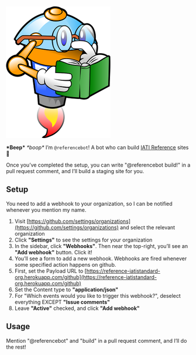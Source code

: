 ![Reference Bot](bot.png)

**\*Beep\*** _\*boop\*_ I’m `@referencebot`! A bot who can build [IATI Reference](http://reference.iatistandard.org) sites 🚀

Once you’ve completed the setup, you can write "@referencebot build!" in a pull request comment, and I’ll build a staging site for you.

## Setup

You need to add a webhook to your organization, so I can be notified whenever you mention my name.

 1. Visit [https://github.com/settings/organizations](https://github.com/settings/organizations) and select the relevant organization
 2. Click **"Settings"** to see the settings for your organization
 3. In the sidebar, click **"Webhooks"**. Then near the top-right, you’ll see an **"Add webhook"** button. Click it!
 4. You’ll see a form to add a new webhook. Webhooks are fired whenever some specified action happens on github.
 5. First, set the Payload URL to [https://reference-iatistandard-org.herokuapp.com/github](https://reference-iatistandard-org.herokuapp.com/github)
 6. Set the Content type to **"application/json"**
 7. For "Which events would you like to trigger this webhook?", deselect everything EXCEPT **"Issue comments"**
 8. Leave **"Active"** checked, and click **"Add webhook"**

## Usage

Mention "@referencebot" and "build" in a pull request comment, and I’ll do the rest!
